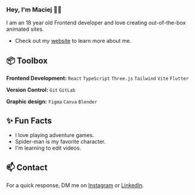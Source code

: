 ### Hey, I'm Maciej 👋🏽  

I am an 18 year old Frontend developer and love creating out-of-the-box animated sites.

- Check out my [website](https://portfoliomaciejtalarczyk.pl) to learn more about me.
## 📦 Toolbox

**Frontend Development:** `React` `TypeScript` `Three.js` `Tailwind` `Vite` `Flutter`
 
**Version Control:** `Git` `GitLab`

**Graphic design:** `Figma` `Canva` `Blender`

 
## ✨ Fun Facts 

- I love playing adventure games.
- Spider-man is my favorite character.
- I'm learning to edit videos.

## 📫 Contact

 For a quick response, DM me on [Instagram](https://www.instagram.com/muclx7/) or [LinkedIn](https://www.linkedin.com/in/maciej-talarczyk-6255832b4//). 
 
